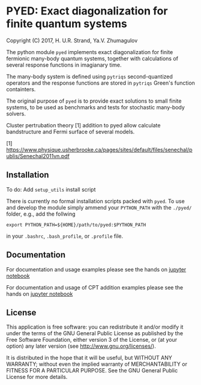 # **PYED**: Exact diagonalization for finite quantum systems

Copyright (C) 2017, H. U.R. Strand, Ya.V. Zhumagulov

The python module `pyed` implements exact diagonalization for finite fermionic many-body quantum systems, together with calculations of several response functions in imagianary time.

The many-body system is defined using `pytriqs` second-quantized operators and the response functions are stored in `pytriqs` Green's function containters.

The original purpose of `pyed` is to provide exact solutions to small finite systems, to be used as benchmarks and tests for stochastic many-body solvers.

Cluster pertrubation theory [1] addition to pyed allow calculate bandstructure and Fermi surface of several models. 

[1]  https://www.physique.usherbrooke.ca/pages/sites/default/files/senechal/publis/Senechal2011vn.pdf

## Installation

To do: Add `setup_utils` install script

There is currently no formal installation scripts packed with `pyed`. To use and develop the module simply ammend your `PYTHON_PATH` with the `./pyed/` folder, e.g., add the follwing

```
export PYTHON_PATH=${HOME}/path/to/pyed:$PYTHON_PATH
```

in your `.bashrc`, `.bash_profile`, or `.profile` file.

## Documentation

For documentation and usage examples please see the hands on [jupyter notebook](doc/Documentation.ipynb)

For documentation and usage of CPT addition examples please see the hands on [jupyter notebook](doc/Documentation_CPT_2D.ipynb)

## License

This application is free software: you can redistribute it and/or modify it
under the terms of the GNU General Public License as published by the Free
Software Foundation, either version 3 of the License, or (at your option) any
later version (see <http://www.gnu.org/licenses/>).

It is distributed in the hope that it will be useful, but WITHOUT ANY WARRANTY;
without even the implied warranty of MERCHANTABILITY or FITNESS FOR A
PARTICULAR PURPOSE. See the GNU General Public License for more details.
